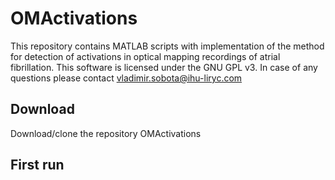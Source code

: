 # OMActivations

This repository contains MATLAB scripts with implementation of the method for detection of activations in optical mapping recordings of atrial fibrillation.
This software is licensed under the GNU GPL v3. In case of any questions please contact vladimir.sobota@ihu-liryc.com

## Download
Download/clone the repository OMActivations

## First run
